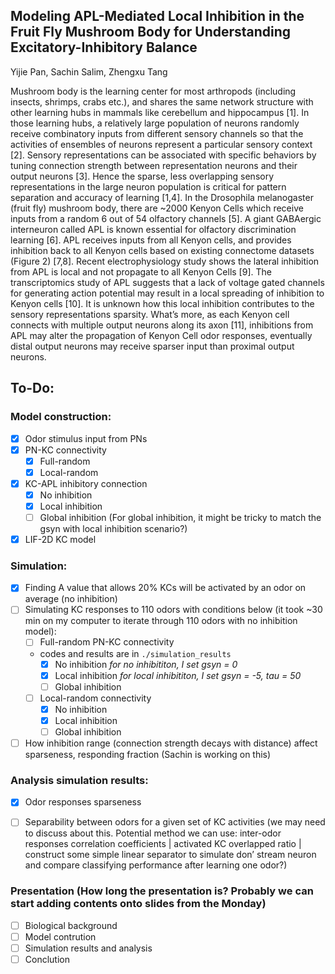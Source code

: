 ## Modeling APL-Mediated Local Inhibition in the Fruit Fly Mushroom Body for Understanding Excitatory-Inhibitory Balance

Yijie Pan, Sachin Salim, Zhengxu Tang

Mushroom body is the learning center for most arthropods (including insects, shrimps, crabs etc.), and shares the same network structure with other learning hubs in mammals like cerebellum and hippocampus [1]. In those learning hubs, a relatively large population of neurons randomly receive combinatory inputs from different sensory channels so that the activities of ensembles of neurons represent a particular sensory context [2]. Sensory representations can be associated with specific behaviors by tuning connection strength between representation neurons and their output neurons [3]. Hence the sparse, less overlapping sensory representations in the large neuron population is critical for pattern separation and accuracy of learning [1,4]. In the Drosophila melanogaster (fruit fly) mushroom body, there are ~2000 Kenyon Cells which receive inputs from a random 6 out of 54 olfactory channels [5]. A giant GABAergic interneuron called APL is known essential for olfactory discrimination learning [6]. APL receives inputs from all Kenyon cells, and provides inhibition back to all Kenyon cells based on existing connectome datasets (Figure 2) [7,8]. Recent electrophysiology study shows the lateral inhibition from APL is local and not propagate to all Kenyon Cells [9]. The transcriptomics study of APL suggests that a lack of voltage gated channels for generating action potential may result in a local spreading of inhibition to Kenyon cells [10]. It is unknown how this local inhibition contributes to the sensory representations sparsity. What’s more, as each Kenyon cell connects with multiple output neurons along its axon [11], inhibitions from APL may alter the propagation of Kenyon Cell odor responses, eventually distal output neurons may receive sparser input than proximal output neurons.

## To-Do:
### Model construction:
- [x] Odor stimulus input from PNs
- [x] PN-KC connectivity
    - [x] Full-random
    - [x] Local-random 
- [x] KC-APL inhibitory connection
    - [x] No inhibition
    - [x] Local inhibition
    - [ ] Global inhibition (For global inhibition, it might be tricky to match the gsyn with local inhibition scenario?)
- [x] LIF-2D KC model

### Simulation:
- [x] Finding A value that allows 20% KCs will be activated by an odor on average (no inhibition)
- [ ] Simulating KC responses to 110 odors with conditions below (it took ~30 min on my computer to iterate through 110 odors with no inhibition model):
    - [ ] Full-random PN-KC connectivity
    - codes and results are in ```./simulation_results```
      - [x] No inhibition *for no inhibititon, I set gsyn = 0*
      - [x] Local inhibition *for local inhibititon, I set gsyn = -5, tau = 50*
      - [ ] Global inhibition
    - [ ] Local-random connectivity
      - [x] No inhibition 
      - [x] Local inhibition
      - [ ] Global inhibition
- [ ] How inhibition range (connection strength decays with distance) affect sparseness, responding fraction (Sachin is working on this)

### Analysis simulation results:
- [x] Odor responses sparseness 
- [ ] Separability between odors for a given set of KC activities (we may need to discuss about this. Potential method we can use: inter-odor responses correlation coefficients | activated KC overlapped ratio | construct some simple linear separator to simulate don’ stream neuron and compare classifying performance after learning one odor?)


### Presentation (How long the presentation is? Probably we can start adding contents onto slides from the Monday) 
- [ ] Biological background 
- [ ] Model contrution
- [ ] Simulation results and analysis
- [ ] Conclution
